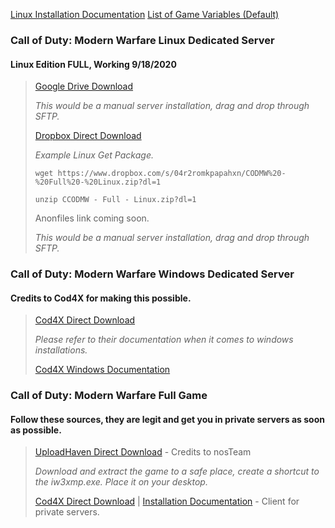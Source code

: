 [Linux Installation Documentation](https://github.com/SinsGoated/PrivateDedicated/blob/master/LINUX.md)
[List of Game Variables (Default)](https://github.com/SinsGoated/PrivateDedicated/blob/master/CODMW_DVARS_LIST.md)

### Call of Duty: Modern Warfare Linux Dedicated Server
#### Linux Edition FULL, Working 9/18/2020

 > 
 >
 > [Google Drive Download](https://drive.google.com/file/d/14DQ_obkYOH6uziX-BgIG-bqMgCTIcfzl/view)
 > 
 > *This would be a manual server installation, drag and drop through SFTP.*
 > 
 > [Dropbox Direct Download](https://www.dropbox.com/s/04r2romkpapahxn/CODMW%20-%20Full%20-%20Linux.zip?dl=1)
 > 
 > *Example Linux Get Package.*
 >
 > ```wget https://www.dropbox.com/s/04r2romkpapahxn/CODMW%20-%20Full%20-%20Linux.zip?dl=1```
 >
 > ```unzip CCODMW - Full - Linux.zip?dl=1```
 >
 > Anonfiles link coming soon.
 > 
 > *This would be a manual server installation, drag and drop through SFTP.*
 > 
 >
 
### Call of Duty: Modern Warfare Windows Dedicated Server
#### Credits to Cod4X for making this possible.

 > 
 >
 > [Cod4X Direct Download](https://cod4x.me/downloads/cod4x_server-windows.zip)
 > 
 > *Please refer to their documentation when it comes to windows installations.*
 > 
 > [Cod4X Windows Documentation](https://callofduty4x.gitbook.io/docs/server-configuration)
 > 
 >

### Call of Duty: Modern Warfare Full Game
#### Follow these sources, they are legit and get you in private servers as soon as possible.

 > 
 >
 > [UploadHaven Direct Download](https://uploadhaven.com/download/5923876e94c9d1af61cef7512eba7995) - Credits to nosTeam
 > 
 > *Download and extract the game to a safe place, create a shortcut to the iw3xmp.exe. Place it on your desktop.*
 > 
 > [Cod4X Direct Download](https://cod4x.me/downloads/cod4x_client_18_3.zip) | [Installation Documentation](https://cod4x.me/index.php?/forums/topic/12-how-to-install-cod4x/) - Client for private servers.
 > 
 >
